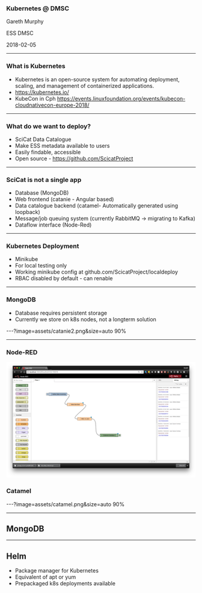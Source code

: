 ### Kubernetes @ DMSC


Gareth Murphy

ESS DMSC

2018-02-05

---

### What is Kubernetes

- Kubernetes is an open-source system for automating deployment, scaling, and management of containerized applications.
- https://kubernetes.io/
- KubeCon in Cph https://events.linuxfoundation.org/events/kubecon-cloudnativecon-europe-2018/

---

### What do we want to deploy?


- SciCat Data Catalogue
- Make ESS metadata available to users
- Easily findable, accessible
- Open source - https://github.com/ScicatProject

---
### SciCat is not a single app

- Database (MongoDB)
- Web frontend (catanie - Angular based)
- Data catalogue backend (catamel- Automatically generated using loopback)
- Message/job queuing system (currently RabbitMQ -> migrating to Kafka)
- Dataflow interface (Node-Red)


---

### Kubernetes Deployment



- Minikube
- For local testing only
- Working minikube config at github.com/ScicatProject/localdeploy
- RBAC disabled by default - can renable



---

### MongoDB

- Database requires persistent storage
- Currently we store on k8s nodes, not a longterm solution






---?image=assets/catanie2.png&size=auto 90%



---

### Node-RED

![Logo](assets/nodered.png)

### Catamel

---?image=assets/catamel.png&size=auto 90%

---

## MongoDB

---

## Helm

- Package manager for Kubernetes
- Equivalent of apt or yum
- Prepackaged k8s deployments available


